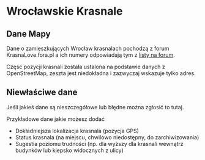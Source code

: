 # Wrocławskie Krasnale

## Dane Mapy

Dane o zamieszkujących Wrocław krasnalach pochodzą z forum KrasnaLove.fora.pl a ich numery odpowiadają tym z [listy na forum](http://www.krasnalove.fora.pl/krasnoludki-wroclawskie,1/lista-krasnali,1561.html).

Część pozycji krasnali została ustalona na podstawie danych z OpenStreetMap, zeszta jest niedokładna i zazwyczaj wskazuje tylko adres.

## Niewłaściwe dane

Jeśli jakieś dane są nieszczegółowe lub błędne można zgłosić to tutaj.

Przykładowe dane jakie możesz dodać

+ Dokładniejsza lokalizacja krasnala (pozycja GPS)  
+ Status krasnala (na miejscu, chwilowo niedostępny, do zarchiwizowania)
+ Sugestia poziomu trudności (np. dla wyższy dla krasnali wewnątrz budynków lub kiepsko widocznych z ulicy)
